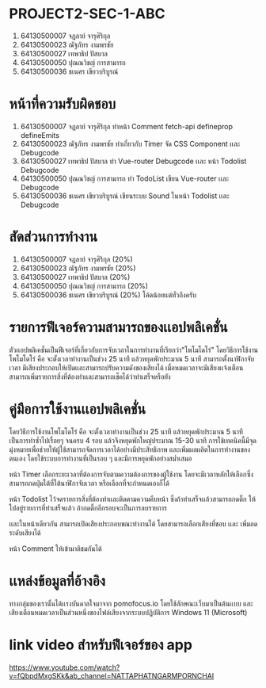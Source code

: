 # PROJECT2-SEC-1-ABC

1. 64130500007 จฏลาย์ จารุศิริกุล
2. 64130500023 ณัฐภัทร งามพรชัย
3. 64130500027 เทพาธิป ปัสบาล
4. 64130500050 ปุณณวิชญ์ การสามารถ
5. 64130500036 ธเนศร เขียวบริบูรณ์


# หน้าที่ความรับผิดชอบ

1. 64130500007 จฏลาย์ จารุศิริกุล ทำหน้า Comment fetch-api defineprop defineEmits
2. 64130500023 ณัฐภัทร งามพรชัย ทำเกี่ยวกับ Timer จัด CSS Component เเละ Debugcode
3. 64130500027 เทพาธิป ปัสบาล ทำ Vue-router Debugcode เเละ หน้า Todolist Debugcode
4. 64130500050 ปุณณวิชญ์ การสามารถ ทำ TodoList เขียน Vue-router เเละ Debugcode
5. 64130500036 ธเนศร เขียวบริบูรณ์ เขียนระบบ Sound ในหน้า Todolist เเละ Debugcode

# สัดส่วนการทำงาน

1. 64130500007 จฏลาย์ จารุศิริกุล (20%)
2. 64130500023 ณัฐภัทร งามพรชัย (20%)
3. 64130500027 เทพาธิป ปัสบาล (20%)
4. 64130500050 ปุณณวิชญ์ การสามารถ (20%)
5. 64130500036 ธเนศร เขียวบริบูรณ์ (20%) 
โค้ดน้อยเเต่ทั่วถึงครับ

# รายการฟีเจอร์ความสามารถของเเอปพลิเคชั่น
ตัวเเอปพลิเคชั่นเป็นฟีเจอร์ที่เกี่ยวกับการจับเวลาในการทำงานที่เรียกว่า"โพโมโดโร่" โดยวิธีการใช้งานโพโมโดโร่ คือ จะตั้งเวลาทำงานเป็นช่วง 25 นาที แล้วหยุดพักประมาณ 5 นาที
สามารถตั้งนาฬิกาจับเวลา มีเสียงประกอบให้เปิดเเละสามารถปรับความดังของเสียงได้ เมื่อหมดเวลาจะมีเสียงเเจ้งเตือน สามารถเพิ่มรายการสิ่งที่ต้องทำเเละสามารถเช็คได้ว่าทำเสร็จหรือยัง

# คู่มือการใช้งานเเอปพลิเคชั่น
โดยวิธีการใช้งานโพโมโดโร่ คือ จะตั้งเวลาทำงานเป็นช่วง 25 นาที แล้วหยุดพักประมาณ 5 นาที เป็นการทำซ้ำไปเรื่อยๆ จนครบ 4 รอบ แล้วจึงหยุดพักใหญ่ประมาณ 15-30 นาที
การใช้เทคนิคนี้มีจุดมุ่งหมายเพื่อช่วยให้ผู้ใช้สามารถจัดการเวลาได้อย่างมีประสิทธิภาพ และเพิ่มผลผลิตในการทำงานของตนเอง โดยใช้ระบบการทำงานที่เป็นรอบ ๆ และมีการหยุดพักอย่างสม่ำเสมอ

หน้า Timer เลือกระยะเวลาที่ต้องการจับตามความต้องการของผู้ใช้งาน โดยจะมีเวลาหลักให้เลือกซึ่งสามารถกดปุ่มใต้ที่ใต้นาฬิกาจับเวลา หรือเลือกที่จะกำหนดเองก็ได้

หน้า Todolist ไว้จดรายการสิ่งที่ต้องทำเเละติดตามความคืบหน้า ซึ่งถ้าทำเสร็จเเล้วสามารถกดติ๊ก ให้ไปอยู่รายการที่ทำเสร็จเเล้ว ถ้ากดติ๊กอีกรอบจะเป็นการลบรายการ

เเละในหน้าเดียวกัน สามารถเปิดเสียงประกอบขณะทำงานได้ โดยสามารถเลือกเสียงที่ชอบ เเละ เพิ่มลดระดับเสียงได้

หน้า Comment ให้เข้ามาติชมกันได้

# เเหล่งข้อมูลที่อ้างอิง
ทางกลุ่มของเรานั้นได้เเรงบันดาลใจมาจาก pomofocus.io โดยใช้ลักษณะเว็บมาเป็นต้นเเบบ
และเสียงเตือนหมดเวลาเป็นส่วนหนึ่งของไฟล์เสียงจากระบบปฏิบัติการ Windows 11 (Microsoft)

# link video สำหรับฟีเจอร์ของ app
https://www.youtube.com/watch?v=fQbpdMxgSKk&ab_channel=NATTAPHATNGARMPORNCHAI
